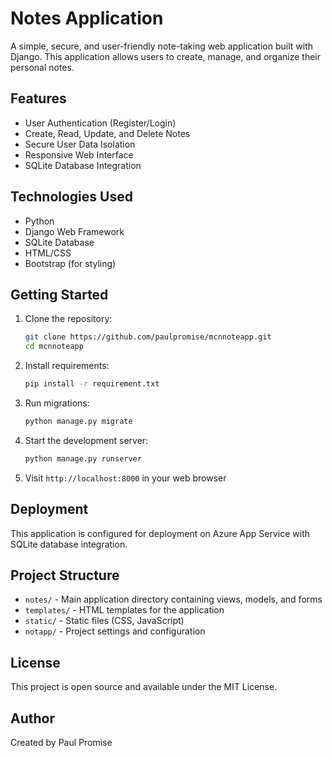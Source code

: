 # Notes Application

A simple, secure, and user-friendly note-taking web application built with Django. This application allows users to create, manage, and organize their personal notes.

## Features

- User Authentication (Register/Login)
- Create, Read, Update, and Delete Notes
- Secure User Data Isolation
- Responsive Web Interface
- SQLite Database Integration

## Technologies Used

- Python
- Django Web Framework
- SQLite Database
- HTML/CSS
- Bootstrap (for styling)

## Getting Started

1. Clone the repository:
   ```bash
   git clone https://github.com/paulpromise/mcnnoteapp.git
   cd mcnnoteapp
   ```

2. Install requirements:
   ```bash
   pip install -r requirement.txt
   ```

3. Run migrations:
   ```bash
   python manage.py migrate
   ```

4. Start the development server:
   ```bash
   python manage.py runserver
   ```

5. Visit `http://localhost:8000` in your web browser

## Deployment

This application is configured for deployment on Azure App Service with SQLite database integration.

## Project Structure

- `notes/` - Main application directory containing views, models, and forms
- `templates/` - HTML templates for the application
- `static/` - Static files (CSS, JavaScript)
- `notapp/` - Project settings and configuration

## License

This project is open source and available under the MIT License.

## Author

Created by Paul Promise

